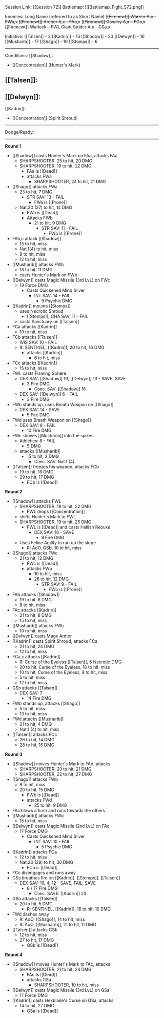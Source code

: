 Session Link:
[[Session 72]]
Battlemap:
![[Battlemap_Fight_S72.png]]

Enemies:
Long Name (referred to as Short Name)
~~[[Firenewt]] Warrior A,x - FWa,x~~
~~[[Firenewt]] Archer A,x - FAa,x~~
~~[[Firenewt]] Cavalry A,x - FCa,x~~
~~[[Firenewt]] Warlock - FWL~~
~~Giant Strider A,x - GSa,x~~

Initiative:
[[Talsen]] - 3
[[Kadrin]] - 16
[[Shadow]] - 23
[[Delwyn]] - 16
[[Musharib]] - 17
[[Shago]] - 19
[[Stomps]] - 6

---
Conditions:
[[Shadow]]:
- [[Concentration]] (Hunter's Mark)

[[Talsen]]:
- 

[[Delwyn]]:
- 

[[Kadrin]]:
- [[Concentration]] (Spirit Shroud)
---
Dodge/Ready:

---
**Round 1**
- [[Shadow]] casts Hunter's Mark on FAa, attacks FAa
	- SHARPSHOOTER, 25 to hit, 20 DMG
	- SHARPSHOOTER, 19 to hit, 22 DMG
		- FAa is [[Dead]]
		- attacks FWa
			- SHARPSHOOTER, 24 to hit, 21 DMG
- [[Shago]] attacks FWa
	- 23 to hit, 7 DMG
		- STR SAV: 13 - FAIL
			- FWa is [[Prone]]
	- Nat.20 (27) to hit, 14 DMG
		- FWa is [[Dead]]
		- Attacks FWb
			- 21 to hit, 9 DMG
				- STR SAV: 11 - FAIL
					- FWb is [[Prone]]
- FAb,c attack [[Shadow]]
	- 15 to hit, miss
	- Nat.1(4) to hit, miss
	- 9 to hit, miss
	- 12 to hit, miss
- [[Musharib]] attacks FWb
	- 18 to hit, 11 DMG
	- casts Hunter's Mark on FWb
- [[Delwyn]] casts Magic Missile (3rd LvL) on FWc
	- 19 Force DMG
		- Casts Quickened Mind Sliver
			- INT SAV: 14 - FAIL
				- 9 Psychic DMG
- [[Kadrin]] mounts [[Stomps]]
	- uses Necrotic Shroud
		- [[Stomps]], CHA SAV: 11 - FAIL
	- casts Sanctuary on [[Talsen]]
- FCa attacks [[Kadrin]]
	- 10 to hit, miss
- FCb attacks [[Talsen]]
	- WIS SAV: 10 - FAIL
	- R: SENTINEL, [[Kadrin]], 20 to hit, 16 DMG
		- attacks [[Kadrin]]
			- 6 to hit, miss
- FCc attacks [[Kadrin]]
	- 15 to hit, miss
- FWL casts Flaming Sphere
	- DEX SAV: [[Shadow]] 19, [[Delwyn]] 13 - SAVE, SAVE
		- 3 Fire DMG
			- Conc. SAV: [[Shadow]] 18
	- DEX SAV: [[Delwyn]] 6 - FAIL
		- 3 Fire DMG
- FWb stands up, uses Breath Weapon on [[Shago]]
	- DEX SAV: 14 - SAVE
		- 5 Fire DMG
- FWd uses Breath Weapon on [[Shago]]
	- DEX SAV: 8 - FAIL
		- 10 Fire DMG
- FWc shoves [[Musharib]] into the spikes
	- Athletics: 8 - FAIL
		- 5 DMG
	- attacks [[Musharib]]
		- 15 to hit, 2 DMG
			- Conc. SAV: Nat.1 (4)
- [[Talsen]] freezes his weapon, attacks FCb
	- 19 to hit, 16 DMG
	- 29 to hit, 17 DMG
		- FCb is [[Dead]]

**Round 2**
- [[Shadow]] attacks FWL
	- SHARPSHOOTER, 18 to hit, 22 DMG
		- FWL drops [[Concentration]]
	- shifts Hunter's Mark to FWL
	- SHARPSHOOTER, 19 to hit, 25 DMG
		- FWL is [[Dead]] and casts Hellish Rebuke 
			- DEX SAV: 16 - SAVE
				- 9 Fire DMG
	- Uses Feline Agility to run up the slope
		- R: AoO, GSb, 10 to hit, miss
- [[Shago]] attacks FWc
	- 21 to hit, 12 DMG
		- FWc is [[Dead]]
		- attacks FWb
			- 10 to hit, miss
			- 26 to hit, 12 DMG
				- STR SAV: 9 - FAIL
					- FWb is [[Prone]]
- FAb attacks [[Shadow]]
	- 19 to hit, 8 DMG
	- 8 to hit, miss
- FAc attacks [[Kadrin]]
	- 21 to hit, 8 DMG
	- 15 to hit, miss
- [[Musharib]] attacks FWb
	- 10 to hit, miss
- [[Delwyn]] casts Mage Armor
- [[Kadrin]] casts Spirit Shroud, attacks FCa
	- 21 to hit, 24 DMG
	- 12 to hit, miss
- FCa,c attacks [[Kadrin]]
	- R: Curse of the Eyeless [[Talsen]], 5 Necrotic DMG
	- 20 to hit, Curse of the Eyeless, 16 to hit, miss
	- 10 to hit, Curse of the Eyeless, 9 to hit, miss
	- 5 to hit, miss
	- 12 to hit, miss
- GSb attacks [[Talsen]]
	- DEX SAV: 7
		- 14 Fire DMG
- FWb stands up, attacks [[Shago]]
	- 5 to hit, miss
	- 13 to hit, miss
- FWd attacks [[Musharib]]
	- 21 to hit, 4 DMG
	- Nat.1 (4) to hit, miss
- [[Talsen]] attacks FCc
	- 26 to hit, 14 DMG
	- 28 to hit, 16 DMG

**Round 3**
- [[Shadow]] moves Hunter's Mark to FAb, attacks
	- SHARPSHOOTER, 20 to hit, 21 DMG
	- SHARPSHOOTER, 22 to hit, 27 DMG
- [[Shago]] attacks FWb
	- 9 to hit, miss
	- 20 to hit, 15 DMG
		- FWb is [[Dead]]
		- attacks FWd
			- 25 to hit, 9 DMG
- FAc blows a horn and runs towards the others
- [[Musharib]] attacks FWd
	- 15 to hit, miss
- [[Delwyn]] casts Magic Missile (2nd LvL) on FAc
	- 17 Force DMG
		- Casts Quickened Mind Sliver
			- INT SAV: 10 - FAIL
				- 5 Psychic DMG
- [[Kadrin]] attacks FCa
	- 12 to hit, miss
	- Nat.20 (29) to hit, 30 DMG
		- FCa is [[Dead]]
- FCc disengages and runs away
- GSa breathes fire on [[Kadrin]], [[Stomps]], [[Talsen]]
	- DEX SAV: 16, 4, 12 - SAVE, FAIL, SAVE
		- 8 / 17 Fire DMG
			- Conc. SAVE: [[Kadrin]] 20
- GSb attacks [[Talsen]]
	- 20 to hit, 5 DMG
		- R: SENTINEL, [[Kadrin]], 18 to hit, 19 DMG
- FWd dashes away
	- R: AoO, [[Shago]], 14 to hit, miss
	- R: AoO, [[Musharib]], 21 to hit, 11 DMG
- [[Talsen]] attacks GSb
	- 12 to hit, miss
	- 27 to hit, 17 DMG
		- GSb is [[Dead]]

**Round 4**
- [[Shadow]] moves Hunter's Mark to FAc, attacks
	- SHARPSHOOTER, 21 to hit, 24 DMG
		- FAc is [[Dead]]
		- attacks GSa
			- SHARPSHOOTER, 10 to hit, miss
- [[Delwyn]] casts Magic Missile (3rd LvL) on GSa
	- 17 Force DMG
- [[Kadrin]] casts Hexblade's Curse on GSa, attacks
	- 14 to hit, 27 DMG
		- GSa is [[Dead]]